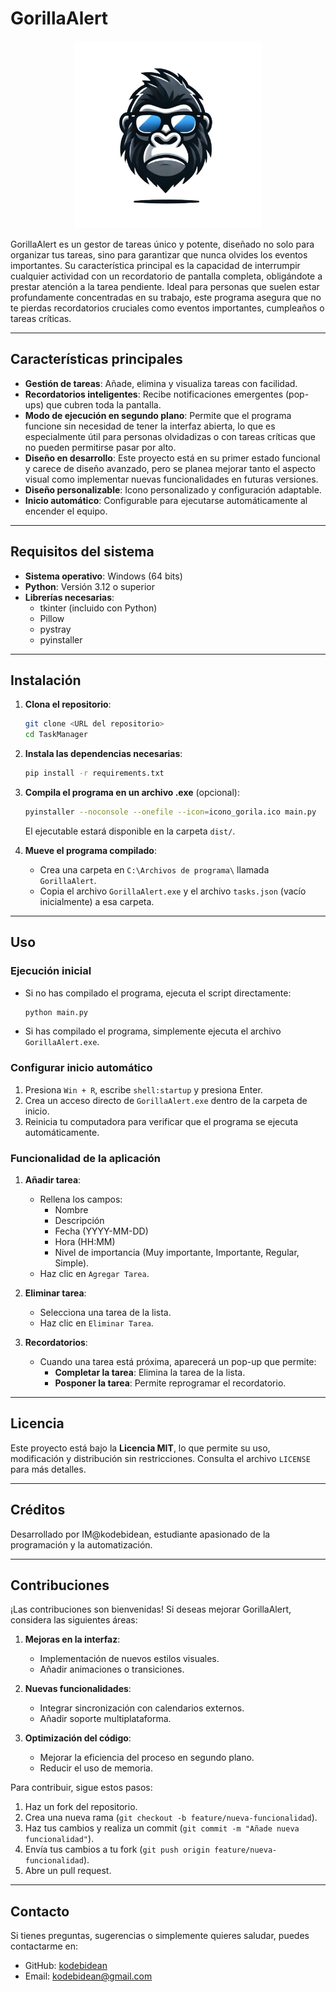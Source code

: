 # GorillaAlert

<div align="center">
    <img src="GorillaAlert_ico.png" alt="GorillaAlert Screenshot" width="300">
</div>

GorillaAlert es un gestor de tareas único y potente, diseñado no solo para organizar tus tareas, sino para garantizar que nunca olvides los eventos importantes. Su característica principal es la capacidad de interrumpir cualquier actividad con un recordatorio de pantalla completa, obligándote a prestar atención a la tarea pendiente. Ideal para personas que suelen estar profundamente concentradas en su trabajo, este programa asegura que no te pierdas recordatorios cruciales como eventos importantes, cumpleaños o tareas críticas.

---

## Características principales

- **Gestión de tareas**: Añade, elimina y visualiza tareas con facilidad.
- **Recordatorios inteligentes**: Recibe notificaciones emergentes (pop-ups) que cubren toda la pantalla.
- **Modo de ejecución en segundo plano**: Permite que el programa funcione sin necesidad de tener la interfaz abierta, lo que es especialmente útil para personas olvidadizas o con tareas críticas que no pueden permitirse pasar por alto.
- **Diseño en desarrollo**: Este proyecto está en su primer estado funcional y carece de diseño avanzado, pero se planea mejorar tanto el aspecto visual como implementar nuevas funcionalidades en futuras versiones.
- **Diseño personalizable**: Icono personalizado y configuración adaptable.
- **Inicio automático**: Configurable para ejecutarse automáticamente al encender el equipo.

---

## Requisitos del sistema

- **Sistema operativo**: Windows (64 bits)
- **Python**: Versión 3.12 o superior
- **Librerías necesarias**:
  - tkinter (incluido con Python)
  - Pillow
  - pystray
  - pyinstaller

---

## Instalación

1. **Clona el repositorio**:
   ```bash
   git clone <URL del repositorio>
   cd TaskManager
   ```

2. **Instala las dependencias necesarias**:
   ```bash
   pip install -r requirements.txt
   ```

3. **Compila el programa en un archivo .exe** (opcional):
   ```bash
   pyinstaller --noconsole --onefile --icon=icono_gorila.ico main.py
   ```

   El ejecutable estará disponible en la carpeta `dist/`.

4. **Mueve el programa compilado**:
   - Crea una carpeta en `C:\Archivos de programa\` llamada `GorillaAlert`.
   - Copia el archivo `GorillaAlert.exe` y el archivo `tasks.json` (vacío inicialmente) a esa carpeta.

---

## Uso

### Ejecución inicial

- Si no has compilado el programa, ejecuta el script directamente:
  ```bash
  python main.py
  ```

- Si has compilado el programa, simplemente ejecuta el archivo `GorillaAlert.exe`.

### Configurar inicio automático

1. Presiona `Win + R`, escribe `shell:startup` y presiona Enter.
2. Crea un acceso directo de `GorillaAlert.exe` dentro de la carpeta de inicio.
3. Reinicia tu computadora para verificar que el programa se ejecuta automáticamente.

### Funcionalidad de la aplicación

1. **Añadir tarea**:
   - Rellena los campos:
     - Nombre
     - Descripción
     - Fecha (YYYY-MM-DD)
     - Hora (HH:MM)
     - Nivel de importancia (Muy importante, Importante, Regular, Simple).
   - Haz clic en `Agregar Tarea`.

2. **Eliminar tarea**:
   - Selecciona una tarea de la lista.
   - Haz clic en `Eliminar Tarea`.

3. **Recordatorios**:
   - Cuando una tarea está próxima, aparecerá un pop-up que permite:
     - **Completar la tarea**: Elimina la tarea de la lista.
     - **Posponer la tarea**: Permite reprogramar el recordatorio.

---

## Licencia

Este proyecto está bajo la **Licencia MIT**, lo que permite su uso, modificación y distribución sin restricciones. Consulta el archivo `LICENSE` para más detalles.

---

## Créditos

Desarrollado por IM@kodebidean, estudiante apasionado de la programación y la automatización.

---

## Contribuciones

¡Las contribuciones son bienvenidas! Si deseas mejorar GorillaAlert, considera las siguientes áreas:

1. **Mejoras en la interfaz**:
   - Implementación de nuevos estilos visuales.
   - Añadir animaciones o transiciones.

2. **Nuevas funcionalidades**:
   - Integrar sincronización con calendarios externos.
   - Añadir soporte multiplataforma.

3. **Optimización del código**:
   - Mejorar la eficiencia del proceso en segundo plano.
   - Reducir el uso de memoria.

Para contribuir, sigue estos pasos:

1. Haz un fork del repositorio.
2. Crea una nueva rama (`git checkout -b feature/nueva-funcionalidad`).
3. Haz tus cambios y realiza un commit (`git commit -m "Añade nueva funcionalidad"`).
4. Envía tus cambios a tu fork (`git push origin feature/nueva-funcionalidad`).
5. Abre un pull request.

---

## Contacto

Si tienes preguntas, sugerencias o simplemente quieres saludar, puedes contactarme en:

- GitHub: [kodebidean](https://github.com/kodebidean)
- Email: [kodebidean@gmail.com](mailto:kodebidean@gmail.com)
